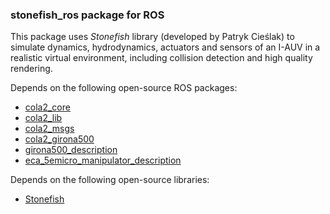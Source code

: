 ### stonefish_ros package for ROS

This package uses _Stonefish_ library (developed by Patryk Cieślak) to simulate dynamics, hydrodynamics, actuators and sensors of an I-AUV in a realistic virtual environment, including collision detection and high quality rendering.

Depends on the following open-source ROS packages:

- [cola2_core](https://bitbucket.org/iquarobotics/cola2_core)
- [cola2_lib](https://bitbucket.org/iquarobotics/cola2_lib)
- [cola2_msgs](https://bitbucket.org/iquarobotics/cola2_msgs) 
- [cola2_girona500](https://bitbucket.org/iquarobotics/cola2_girona500)
- [girona500_description](https://bitbucket.org/iquarobotics/girona500_description)
- [eca_5emicro_manipulator_description](https://bitbucket.org/)

Depends on the following open-source libraries:

- [Stonefish](https://github.com/patrykcieslak/stonefish)